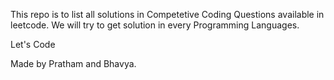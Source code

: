 This repo is to list all solutions in Competetive Coding Questions available in leetcode.
We will try to get solution in every Programming Languages.

Let's Code

 
Made by Pratham and Bhavya.
